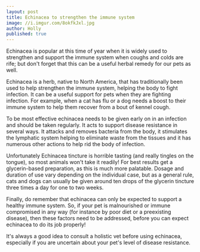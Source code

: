 ```yaml
---
layout: post
title: Echinacea to strengthen the immune system
image: //i.imgur.com/8okfkJxl.jpg
author: Holly
published: true
---
```


Echinacea is popular at this time of year when it is widely used to strengthen and support the immune system when coughs and colds are rife; but don't forget that this can be a useful herbal remedy for our pets as well.

Echinacea is a herb, native to North America, that has traditionally been used to help strengthen the immune system, helping the body to fight infection. It can be a useful support for pets when they are fighting infection. For example, when a cat has flu or a dog needs a boost to their immune system to help them recover from a bout of kennel cough. 

To be most effective echinacea needs to be given early on in an infection and should be taken regularly. It acts to support disease resistance in several ways. It attacks and removes bacteria from the body, it stimulates the lymphatic system helping to eliminate waste from the tissues and it has numerous other actions to help rid the body of infection.

Unfortunately Echinacea tincture is horrible tasting (and really tingles on the tongue), so most animals won't take it readily! For best results get a glycerin-based preparation, as this is much more palatable. Dosage and duration of use vary depending on the individual case, but as a general rule, cats and dogs can usually be given around ten drops of the glycerin tincture three times a day for one to two weeks.

Finally, do remember that echinacea can only be expected to support a healthy immune system. So, if your pet is malnourished or immune compromised in any way (for instance by poor diet or a preexisting disease), then these factors need to be addressed, before you can expect echinacea to do its job properly!

It's always a good idea to consult a holistic vet before using echinacea, especially if you are uncertain about your pet's level of disease resistance.

